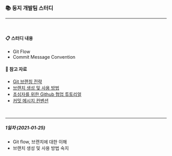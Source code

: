 ### 📚 둥지 개발팀 스터디
---

<br/>

#### 📋 스터디 내용  
- Git Flow
- Commit Message Convention


#### 📖 참고 자료  
- [Git 브랜칭 전략](https://hellowoori.tistory.com/56)
- [브랜치 생성 및 사용 방법](https://goddaehee.tistory.com/274)
- [초심자를 위한 Github 협업 튜토리얼](https://milooy.wordpress.com/2017/06/21/working-together-with-github-tutorial/)
- [커밋 메시지 컨벤션](https://doublesprogramming.tistory.com/256)

<br/>

---

##### 1일차 (2021-01-25)
- Git flow, 브랜치에 대한 이해 
- 브랜치 생성 및 사용 방법 숙지
